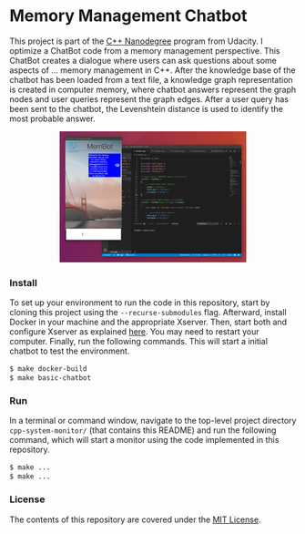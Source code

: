 Memory Management Chatbot
================


This project is part of the [C++ Nanodegree](https://www.udacity.com/course/c-plus-plus-nanodegree--nd213)
 program from Udacity. I optimize a ChatBot code from a memory management perspective. This ChatBot creates a dialogue where users can ask questions about some aspects of ... memory management in C++. After the knowledge base of the chatbot has been loaded from a text file, a knowledge graph representation is created in computer memory, where chatbot answers represent the graph nodes and user queries represent the graph edges. After a user query has been sent to the chatbot, the Levenshtein distance is used to identify the most probable answer.

<p align="center"><img src="chatbot_demo.gif" alt="Example" width="65%" style="middle"></p>


### Install
To set up your environment to run the code in this repository, start by cloning
 this project using the `--recurse-submodules` flag. Afterward, install Docker
 in your machine and the appropriate Xserver. Then, start both and configure
 Xserver as explained [here](https://medium.com/@mreichelt/how-to-show-x11-windows-within-docker-on-mac-50759f4b65cb).
 You may need to restart your computer. Finally, run the following commands. This will start a
 initial chatbot to test the environment.
```shell
$ make docker-build
$ make basic-chatbot
```


### Run
In a terminal or command window, navigate to the top-level project directory
 `cpp-system-monitor/` (that contains this README) and run the following
 command, which will start a monitor using the code implemented in this
 repository.

```shell
$ make ...
$ make ...
```


### License
The contents of this repository are covered under the [MIT License](LICENSE).

